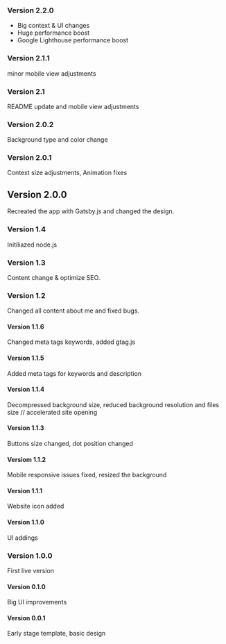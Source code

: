 ### Version 2.2.0

- Big context & UI changes
- Huge performance boost
- Google Lighthouse performance boost

### Version 2.1.1

minor mobile view adjustments

### Version 2.1

README update and mobile view adjustments

### Version 2.0.2

Background type and color change

### Version 2.0.1

Context size adjustments, Animation fixes

## Version 2.0.0

Recreated the app with Gatsby.js and changed the design.

### Version 1.4

Initiliazed node.js

### Version 1.3

Content change & optimize SEO.

### Version 1.2

Changed all content about me and fixed bugs.

#### Version 1.1.6

Changed meta tags keywords, added gtag.js

#### Version 1.1.5

Added meta tags for keywords and description

#### Version 1.1.4

Decompressed background size, reduced background resolution and files size // accelerated site opening

#### Version 1.1.3

Buttons size changed, dot position changed

#### Versiom 1.1.2

Mobile responsive issues fixed, resized the background

#### Version 1.1.1

Website icon added

#### Version 1.1.0

UI addings

### Version 1.0.0

First live version

#### Version 0.1.0

Big UI improvements

#### Version 0.0.1

Early stage template, basic design

